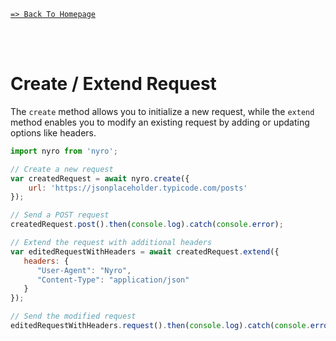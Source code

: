 [`=> Back To Homepage`](../readme.md)

<br>
<br>

# Create / Extend Request

The `create` method allows you to initialize a new request, while the `extend` method enables you to modify an existing request by adding or updating options like headers.


```js
import nyro from 'nyro';

// Create a new request
var createdRequest = await nyro.create({
    url: 'https://jsonplaceholder.typicode.com/posts'
});

// Send a POST request
createdRequest.post().then(console.log).catch(console.error);

// Extend the request with additional headers
var editedRequestWithHeaders = await createdRequest.extend({
   headers: {
      "User-Agent": "Nyro",
      "Content-Type": "application/json"
   }
});

// Send the modified request
editedRequestWithHeaders.request().then(console.log).catch(console.error);
```